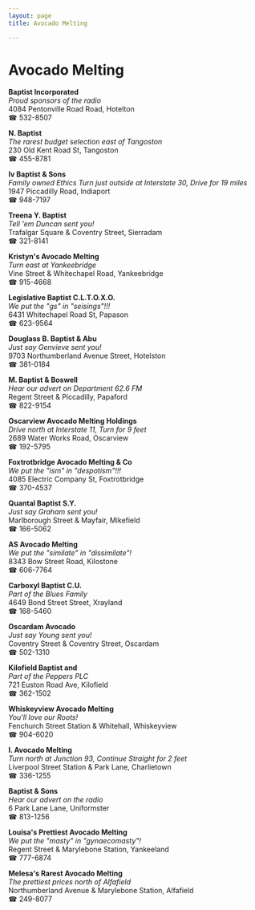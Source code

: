 ```yaml
---
layout: page 
title: Avocado Melting

---
```



# Avocado Melting


 **Baptist Incorporated**  
_Proud sponsors of the radio_  
4084 Pentonville Road Road, Hotelton  
☎ 532-8507

**N. Baptist**  
_The rarest budget selection east of Tangoston_  
230 Old Kent Road St, Tangoston  
☎ 455-8781

**Iv Baptist & Sons**  
_Family owned Ethics 
Turn just outside at Interstate 30, Drive for 19 miles_  
1947 Piccadilly Road, Indiaport  
☎ 948-7197

**Treena Y. Baptist**  
_Tell 'em Duncan sent you!_  
Trafalgar Square & Coventry Street, Sierradam  
☎ 321-8141

**Kristyn's Avocado Melting**  
_Turn east at Yankeebridge_  
Vine Street & Whitechapel Road, Yankeebridge  
☎ 915-4668

**Legislative Baptist C.L.T.O.X.O.**  
_We put the "gs" in "seisings"!!!_  
6431 Whitechapel Road St, Papason  
☎ 623-9564

**Douglass B. Baptist & Abu**  
_Just say Genvieve sent you!_  
9703 Northumberland Avenue Street, Hotelston  
☎ 381-0184

**M. Baptist & Boswell**  
_Hear our advert on Department 62.6 FM_  
Regent Street & Piccadilly, Papaford  
☎ 822-9154

**Oscarview Avocado Melting Holdings**  
_Drive north at Interstate 11, Turn for 9 feet_  
2689 Water Works Road, Oscarview  
☎ 192-5795

**Foxtrotbridge Avocado Melting & Co**  
_We put the "ism" in "despotism"!!!_  
4085 Electric Company St, Foxtrotbridge  
☎ 370-4537

**Quantal Baptist S.Y.**  
_Just say Graham sent you!_  
Marlborough Street & Mayfair, Mikefield  
☎ 166-5062

**AS Avocado Melting**  
_We put the "similate" in "dissimilate"!_  
8343 Bow Street Road, Kilostone  
☎ 606-7764

**Carboxyl Baptist C.U.**  
_Part of the Blues Family_  
4649 Bond Street Street, Xrayland  
☎ 168-5460

**Oscardam Avocado**  
_Just say Young sent you!_  
Coventry Street & Coventry Street, Oscardam  
☎ 502-1310

**Kilofield Baptist and**  
_Part of the Peppers PLC_  
721 Euston Road Ave, Kilofield  
☎ 362-1502

**Whiskeyview Avocado Melting**  
_You'll love our Roots!_  
Fenchurch Street Station & Whitehall, Whiskeyview  
☎ 904-6020

**I. Avocado Melting**  
_Turn north at Junction 93, Continue Straight for 2 feet_  
Liverpool Street Station & Park Lane, Charlietown  
☎ 336-1255

**Baptist & Sons**  
_Hear our advert on the radio_  
6 Park Lane Lane, Uniformster  
☎ 813-1256

**Louisa's Prettiest Avocado Melting**  
_We put the "masty" in "gynaecomasty"!_  
Regent Street & Marylebone Station, Yankeeland  
☎ 777-6874

**Melesa's Rarest Avocado Melting**  
_The prettiest prices north of Alfafield_  
Northumberland Avenue & Marylebone Station, Alfafield  
☎ 249-8077

